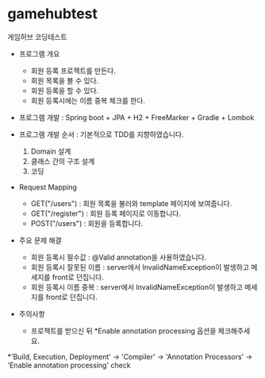 # gamehubtest
게임허브 코딩테스트

* 프로그램 개요
  - 회원 등록 프로젝트를 만든다.
  - 회원 목록을 볼 수 있다.
  - 회원 등록을 할 수 있다.
  - 회원 등록시에는 이름 중복 체크를 한다.
  
* 프로그램 개발 : Spring boot + JPA + H2 + FreeMarker + Gradle + Lombok

* 프로그램 개발 순서 : 기본적으로 TDD를 지향하였습니다.
  1. Domain 설계
  2. 클래스 간의 구조 설계
  3. 코딩

* Request Mapping
  - GET("/users") : 회원 목록을 불러와 template 페이지에 보여줍니다.
  - GET("/register") : 회원 등록 페이지로 이동합니다.
  - POST("/users") : 회원을 등록합니다.
 
* 주요 문제 해결
  - 회원 등록시 필수값 : @Valid annotation을 사용하였습니다.
  - 회원 등록시 잘못된 이름 : server에서 InvalidNameException이 발생하고 메세지를 front로 던집니다. 
  - 회원 등록시 이름 중복 : server에서 InvalidNameException이 발생하고 메세지를 front로 던집니다.
 
* 주의사항
  - 프로젝트를 받으신 뒤 *Enable annotation processing 옵션을 체크해주세요.
  
*'Build, Execution, Deployment'
-> 'Compiler'
-> 'Annotation Processors'
-> 'Enable annotation processing' check
 
